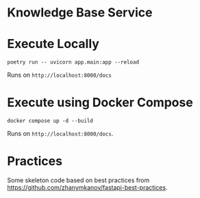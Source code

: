 # Knowledge Base Service

# Execute Locally

```
poetry run -- uvicorn app.main:app --reload
```

Runs on `http://localhost:8000/docs`

# Execute using Docker Compose

```
docker compose up -d --build
```

Runs on `http://localhost:8000/docs`.

# Practices

Some skeleton code based on best practices from https://github.com/zhanymkanov/fastapi-best-practices.